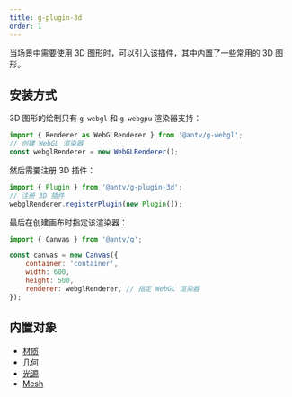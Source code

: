 ```yaml
---
title: g-plugin-3d
order: 1
---
```


当场景中需要使用 3D 图形时，可以引入该插件，其中内置了一些常用的 3D 图形。

## 安装方式

3D 图形的绘制只有 `g-webgl` 和 `g-webgpu` 渲染器支持：

```js
import { Renderer as WebGLRenderer } from '@antv/g-webgl';
// 创建 WebGL 渲染器
const webglRenderer = new WebGLRenderer();
```

然后需要注册 3D 插件：

```js
import { Plugin } from '@antv/g-plugin-3d';
// 注册 3D 插件
webglRenderer.registerPlugin(new Plugin());
```

最后在创建画布时指定该渲染器：

```js
import { Canvas } from '@antv/g';

const canvas = new Canvas({
    container: 'container',
    width: 600,
    height: 500,
    renderer: webglRenderer, // 指定 WebGL 渲染器
});
```

## 内置对象

- [材质](/api/3d/material)
- [几何](/api/3d/geometry)
- [光源](/api/3d/light)
- [Mesh](/api/3d/mesh)
